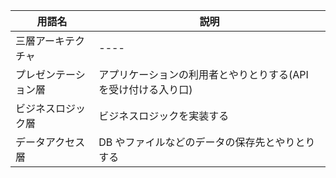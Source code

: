 | 用語名               | 説明                                                           |
| -------------------- | -------------------------------------------------------------- |
| 三層アーキテクチャ   | ----                                                           |
| プレゼンテーション層 | アプリケーションの利用者とやりとりする(API を受け付ける入り口) |
| ビジネスロジック層   | ビジネスロジックを実装する                                     |
| データアクセス層     | DB やファイルなどのデータの保存先とやりとりする                |
